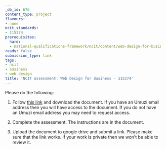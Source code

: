 ```yaml
---
_db_id: 676
content_type: project
flavours:
- none
ncit_standards:
- 115374
prerequisites:
  hard:
  - national-qualifications-framework/ncit/content/web-design-for-business
ready: false
submission_type: link
tags:
- ncit
- business
- web design
title: 'NCIT assessment: Web Design for Business - 115374'
---
```


Please do the following:

1. Follow [this link](https://drive.google.com/file/d/1wD3ht_9gbFOmP-vxCMgT5MytGV6kc8qj/view?usp=sharing) and download the document. If you have an Umuzi email address then you will have access to the document. If you do not have an Umuzi email address you may need to request access.

2. Complete the assessment. The instructions are in the document. 
   
4. Upload the document to google drive and submit a link. Please make sure that the link works. If your work is private then we won't be able to review it.
